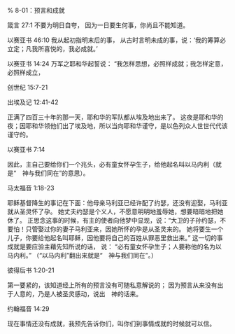 % 8-01：预言和成就

箴言 27:1
不要为明日自夸，
因为一日要生何事，你尚且不能知道。

以赛亚书 46:10
我从起初指明末后的事，
从古时言明未成的事，说：‘我的筹算必立定；凡我所喜悦的，我必成就。’

以赛亚书 14:24
万军之耶和华起誓说：
“我怎样思想，必照样成就；我怎样定意，必照样成立，

创世纪 15:7-21

出埃及记 12:41-42

正满了四百三十年的那一天，耶和华的军队都从埃及地出来了。 这夜是耶和华的夜；因耶和华领他们出了埃及地，所以当向耶和华谨守，是以色列众人世世代代该谨守的。

以赛亚书 7:14

因此，主自己要给你们一个兆头，必有童女怀孕生子，给他起名叫以马内利（就是“　神与我们同在”的意思）。

马太福音 1:18-23

耶稣基督降生的事记在下面：他母亲马利亚已经许配了约瑟，还没有迎娶，马利亚就从圣灵怀了孕。 她丈夫约瑟是个义人，不愿意明明地羞辱她，想要暗暗地把她休了。 正思念这事的时候，有主的使者向他梦中显现，说：“大卫的子孙约瑟，不要怕！只管娶过你的妻子马利亚来，因她所怀的孕是从圣灵来的。 她将要生一个儿子，你要给他起名叫耶稣，因他要将自己的百姓从罪恶里救出来。” 这一切的事成就是要应验主藉先知所说的话， 说：
“必有童女怀孕生子；人要称他的名为以马内利。”
（“以马内利”翻出来就是“　神与我们同在”。）

彼得后书 1:20-21

第一要紧的，该知道经上所有的预言没有可随私意解说的； 因为预言从来没有出于人意的，乃是人被圣灵感动，说出　神的话来。

约翰福音 14:29

现在事情还没有成就，我预先告诉你们，叫你们到事情成就的时候就可以信。
